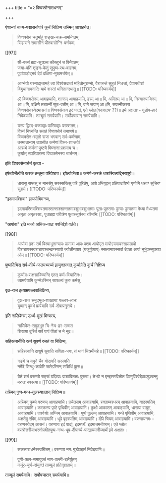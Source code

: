 +++
title = "०२ विष्वक्सेनाराधनम्"

+++

ऐशान्यां धान्य-पद्मासनोपरि कूर्चं निक्षिप्य तस्मिन् आवाहयेत्। 

> विष्वक्सेनं चतुर्भाहुं शङ्ख-चक्र-समन्वितम्  
सिंहासने समासीनं पीतवासोग्नि-वर्णकम् 

[[97]]

> श्री-वत्सं ब्रह्म-सूत्रञ्च कौस्तुभं च विनैवतम्  
जया-पतिं शृङ्ग-केतुं सुपुष्प-रथ-वाहनम्  
पूर्वाषाडोद्भवं देवं दक्षिणा-मुखमर्चयेत्॥ 

> आग्नेयो यस्माद्यजामहे त्वा विश्वेसदात्वं महितोनुशम्भो, वैराजन्ते सुहुतं निधत्तां, प्रैषामधीशो विबुधानामनादिः यामे शस्तां धनितान्दधातु॥ 
[[TODO: परिष्कार्यम्]]

> ॐ विष्वक्सेनम् आवाहयामि, शान्तम् आवाहयामि, हरम् आ॥ मि, अमितम् आ॥ मि, नित्यानपायिनम् आ॥ मि, दक्षिणे तत्पत्नीं सूत्र-वतीम् आ॥ मि, वामे जयाम् आ॥मि, सपत्नीकस्य विष्वक्सेनस्येदमासनं॥ विष्वक्सेनाय इदं पाद्यं, एते प्लोत(वस्त्रादयः ??)॥ इमे अक्षताः - गुडोप-हारं निवेदयामि। ताम्बूलं समर्पयामि। सर्वोपचारान् समर्पयामि। 

> यस्य द्विरद-वक्राद्याः पारिषद्याः परश्शतम्।  
विघ्नं निघ्नन्ति सततं विष्वक्सेनं तमाश्रये॥  
विष्वक्सेन-स्मृतो राजा भगवान् सर्व-कर्मणाम्  
तस्मान्नान्यम् उपासीत कर्मणां विघ्न-शान्तये!  
आरम्भे कर्मणां पुष्ट्यै विघ्नानां प्रशमाय च।  
कुर्यात् सपरिवारस्य विष्वक्सेनस्य चार्चनम्। 

इति विष्वक्सेनार्चनं कृत्वा - 

इषेत्वोर्जेत्वेति करकं तन्तुना परिवेष्ट्य। इषेत्वोर्जेत्वा॥ कर्मणे-करकं धारास्वित्यद्भिरापूर्य॥ 

> धारासु सप्तसु च मानसेषु सरस्सरित्सु परि पूरितेषु, अपो ऽभिगृह्णन् प्रतिपादयिष्ये गृणोमि धत्ताꣳ सुचिरꣳ सुशर्म। 
[[TODO: परिष्कार्यम्]]

"इदमापश्शिवा" इत्यपोभिमन्त्र्य, 

> इदमापश्शिवश्शिवतमाश्शान्ताश्शान्ततमाश्शुभाश्शुभतमाः पूताः पूततमाः पुण्याः पुण्यतमा मेध्या मेध्यतमा अमृता अमृतरसाः, पूताब्रह्म पवित्रेण पूतास्सूर्यस्य रश्मिभिः
[[TODO: परिष्कार्यम्]]

"आपोवा" इति मन्त्रो अधिक-पाठः क्वचिद्देशे वर्तते। 

[[98]]

> आपोवा इदꣳ सर्वं विश्वाभूतान्यापः प्राणावा आपः पशव आपोमृत मापोऽन्नमापस्सम्राडापो विराडापस्स्वराडापश्चन्दाग्स्यापो ज्योतीग्ष्याप (यजूगुंष्याप) स्सत्यमापस्सर्वा देवता आपो भूर्भुवस्सुवराप ओम्॥
[[TODO: परिष्कार्यम्]]

पुष्पादिभिस् सर्व-तीर्थ-जलमभ्यर्च्य इत्युक्तत्वात् कूर्चाग्रेति कूर्चं निक्षिप्य 

> कूर्चाग्र-राक्षसाञ्च्चिन्दि एतत् कर्म-विघातिनः।  
त्वामर्पयामि कुम्भेऽस्मिन् साफल्यं कुरु कर्मसु

वृक्ष-राज इत्याम्रपल्लवान्निक्षिप्य, 

> वृक्ष-राज समुद्भूत-शाखायाः पल्लव-त्वचः  
युष्मान् कुम्भे ह्यर्पयामि सर्व-दोषापनुत्तये। 

इति नालिकेरम् ऊर्ध्व-मुखं विन्यस्य, 

> नालिकेर-समुद्भूत त्रि-नेत्र-हर-सम्मत  
शिखया दुरितं सर्वं पापं पीडां च मे नुद॥ 

सहिरत्नानीति रत्नं सुवर्णं रजतं वा निक्षिप्य, 

> सहिरत्नानि दाशुषे सुवाति सविता-भगः, तं भागं चित्रमीमहे॥ 
[[TODO: परिष्कार्यम्]]

> गङ्गे च यमुने चैव गोदावरि सरस्वति  
नर्मेदे सिन्धु-कावेरि जलेऽस्मिन् सन्निधिं कुरु॥ 

> येते शतं वरुणये सहस्रं यज्ञियाः पाशावितताः पुरुत्रा। तेभ्यो न इन्द्रस्सवितोत विष्णुर्विश्वेदेवाऽमुञ्चन्तु मरुतः स्वस्त्या॥ 
[[TODO: परिष्कार्यम्]]

तस्मिन् पुष्प-गन्ध-तुलस्यक्षतान् निक्षिप्य॥ 

> अस्मिन् कुम्भे वरुणम् आवाहयामि। प्रचेतसम् आवाहयामि, रक्ताम्बरधरम् आवाहयामि, यादस्पतिम् आवाहयामि। करकस्य पृष्टे पृथिवीम् आवाहयामि।  कुक्षौ आकाशम् आवाहयामि, धारायां वायुम् आवाहयामि। पार्श्वयोः अग्निम् आवाहयामि।  पुष्पे पुल्लम् आवाहयामि।  गन्धे पृथिवीम् आवाहयामि, अक्षतेषु रविम् आवाहयामि। धूपे बृहस्पतिम् आवाहयामि। दीपे श्रियम् आवाहयामि। वरुणायनमः - वरुणस्येदम् आसनं। वरुणाय इदं पाद्यं, इदमर्घ्यं. इदमाचमनीय्यम्। एते प्लोत वस्त्रोत्तरीयाभरणोपवीतपुष्प-गन्ध-धूप-दीपार्घ्य-पाद्याचमनीय्यार्थे इमे अक्षताः। 

[[99]] 

> सकलाराधनैस्स्वर्चितम्। वरुणाय नमः गुडोपहारं निवेदयामि॥ 

> पूगी-फल-समायुक्तं नाग-वल्ली-दलैर्युतम्  
कर्पूर-चूर्ण-संयुक्तं ताम्बूलं प्रतिगृह्यताम्॥  

ताम्बूलं समर्पयामि। सर्वोपचारान् समर्पयामि॥ 